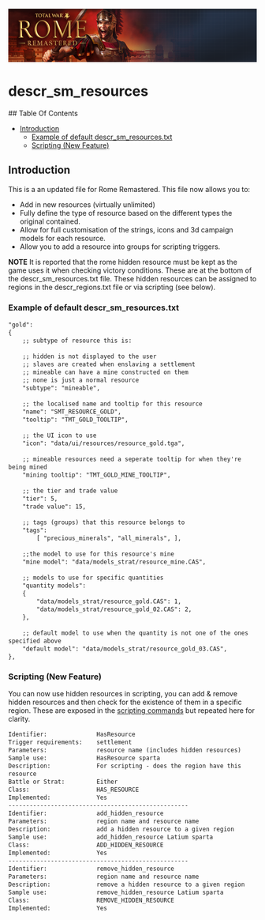 ![Workshop_header_template](/Workshop_header_template.png)
# descr_sm_resources

## Table Of Contents

* [Introduction](#introduction)
	 * [Example of default descr_sm_resources.txt](#example-of-default-descr_sm_resourcestxt)
	 * [Scripting (New Feature)](#scripting-new-feature)

## Introduction

This is a an updated file for Rome Remastered. This file now allows you to:

* Add in new resources (virtually unlimited)
* Fully define the type of resource based on the different types the original contained.
* Allow for full customisation of the strings, icons and 3d campaign models for each resource.
* Allow you to add a resource into groups for scripting triggers.

**NOTE** It is reported that the rome hidden resource must be kept as the game uses it when checking victory conditions. These are at the bottom of the descr_sm_resources.txt file. These hidden resources can be assigned to regions in the descr_regions.txt file or via scripting (see below).

### Example of default descr_sm_resources.txt

```
"gold":
{
	;; subtype of resource this is:

	;; hidden is not displayed to the user
	;; slaves are created when enslaving a settlement
	;; mineable can have a mine constructed on them
	;; none is just a normal resource
	"subtype": "mineable",

	;; the localised name and tooltip for this resource
	"name": "SMT_RESOURCE_GOLD",
	"tooltip": "TMT_GOLD_TOOLTIP",

	;; the UI icon to use
	"icon": "data/ui/resources/resource_gold.tga",

	;; mineable resources need a seperate tooltip for when they're being mined
	"mining tooltip": "TMT_GOLD_MINE_TOOLTIP",

	;; the tier and trade value
	"tier": 5,
	"trade value": 15,

	;; tags (groups) that this resource belongs to
	"tags":
		[ "precious_minerals", "all_minerals", ],

	;;the model to use for this resource's mine
	"mine model": "data/models_strat/resource_mine.CAS",

	;; models to use for specific quantities
	"quantity models":
	{
		"data/models_strat/resource_gold.CAS": 1,
		"data/models_strat/resource_gold_02.CAS": 2,
	},

	;; default model to use when the quantity is not one of the ones specified above
	"default model": "data/models_strat/resource_gold_03.CAS",
},
```
### Scripting (New Feature)

You can now use hidden resources in scripting, you can add & remove hidden resources and then check for the existence of them in a specific region. These are exposed in the [scripting commands](/documentation/feature_guides/scripts/Scripts.md) but repeated here for clarity.


```
Identifier:              HasResource
Trigger requirements:    settlement
Parameters:              resource name (includes hidden resources)
Sample use:              HasResource sparta
Description:             For scripting - does the region have this resource
Battle or Strat:         Either
Class:                   HAS_RESOURCE
Implemented:             Yes
---------------------------------------------------
Identifier:              add_hidden_resource
Parameters:              region name and resource name
Description:             add a hidden resource to a given region
Sample use:              add_hidden_resource Latium sparta
Class:                   ADD_HIDDEN_RESOURCE
Implemented:             Yes
---------------------------------------------------
Identifier:              remove_hidden_resource
Parameters:              region name and resource name
Description:             remove a hidden resource to a given region
Sample use:              remove_hidden_resource Latium sparta
Class:                   REMOVE_HIDDEN_RESOURCE
Implemented:             Yes
```
